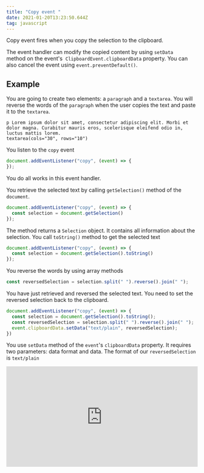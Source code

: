 ```yaml
---
title: "Copy event "
date: 2021-01-20T13:23:50.644Z
tag: javascript
---
```

Copy event fires when you copy the selection to the clipboard.

The event handler can modify the copied content by using `setData` method on the event's  `ClipboardEvent.clipboardData` property. You can also cancel the event using `event.preventDefault()`. 

## Example

You are going to create two elements: a `paragraph` and a `textarea`. You will reverse the words of the `paragraph` when the user copies the text and paste it to the `textarea`.

```pug
p Lorem ipsum dolor sit amet, consectetur adipiscing elit. Morbi et dolor magna. Curabitur mauris eros, scelerisque eleifend odio in, luctus mattis lorem.
textarea(cols="30", rows="10")
```

You listen to the `copy` event

```javascript
document.addEventListener("copy", (event) => {
});
```

You do all works in this event handler. 

You retrieve the selected text by calling `getSelection()` method of the `document`.

```javascript
document.addEventListener("copy", (event) => {
  const selection = document.getSelection()
});
```

The method returns a `Selection` object. It contains all information about the selection. You call `toString()` method to get the selected text

```javascript
document.addEventListener("copy", (event) => {
  const selection = document.getSelection().toString()
});
```

You reverse the words by using array methods

```javascript
const reversedSelection = selection.split(" ").reverse().join(" ");
```

You have just retrieved and reversed the selected text. You need to set the reversed selection back to the clipboard.

```javascript
document.addEventListener("copy", (event) => {
  const selection = document.getSelection().toString();
  const reversedSelection = selection.split(" ").reverse().join(" ");
  event.clipboardData.setData("text/plain", reversedSelection);
})
```

You use `setData` method of the `event`'s `clipboardData` property. It requires two parameters: data format and data. The format of our `reversedSelection` is `text/plain` 

<iframe height="265" style="width: 100%;" scrolling="no" title="Copy event " src="https://codepen.io/phongduong/embed/preview/gOwqNdw?height=265&theme-id=dark&default-tab=result" frameborder="no" loading="lazy" allowtransparency="true" allowfullscreen="true">
  See the Pen <a href='https://codepen.io/phongduong/pen/gOwqNdw'>Copy event </a> by Phong Duong
  (<a href='https://codepen.io/phongduong'>@phongduong</a>) on <a href='https://codepen.io'>CodePen</a>.
</iframe>